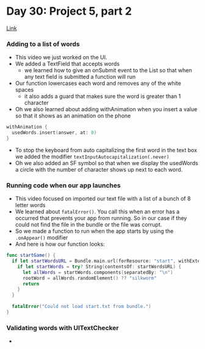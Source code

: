 # Day 30: Project 5, part 2
[Link](https://www.hackingwithswift.com/100/swiftui/30)

### Adding to a list of words
* This video we just worked on the UI. 
* We added a TextField that accepts words
  * we learned how to give an onSubmit event to the List so that when any text field is submitted a function will run
* Our function lowercases each word and removes any of the white spaces
  * it also adds a guard that makes sure the word is greater than 1 character
* Oh we also learned about adding withAnimation when you insert a value so that it shows as an animation on the phone
``` swift
withAnimation {
  usedWords.insert(answer, at: 0)
}
```
* To stop the keyboard from auto capitalizing the first word in the text box we added the modifier `textInputAutocapitalization(.never)`
* Oh we also added an SF symbol so that when we display the usedWords a circle with the number of character shows up next to each word. 

### Running code when our app launches
* This video focused on imported our text file with a list of a bunch of 8 letter words
* We learned about `fatalError()`. You call this when an error has a occurred that prevents your app from running. So in our case if they could not find the file in the bundle or the file was corrupt.
* So we made a function to run when the app starts by using the `.onAppear()` modifier 
* And here is how our function looks:
``` swift
func startGame() {
  if let startWordsURL = Bundle.main.url(forResource: "start", withExtension: "txt") {
    if let startWords = try? String(contentsOf: startWordsURL) {
      let allWords = startWords.components(separatedBy: "\n")
      rootWord = allWords.randomElement() ?? "silkworm"
      return
    }
  }
  
  fatalError("Could not load start.txt from bundle.")
}
```

### Validating words with UITextChecker
* 